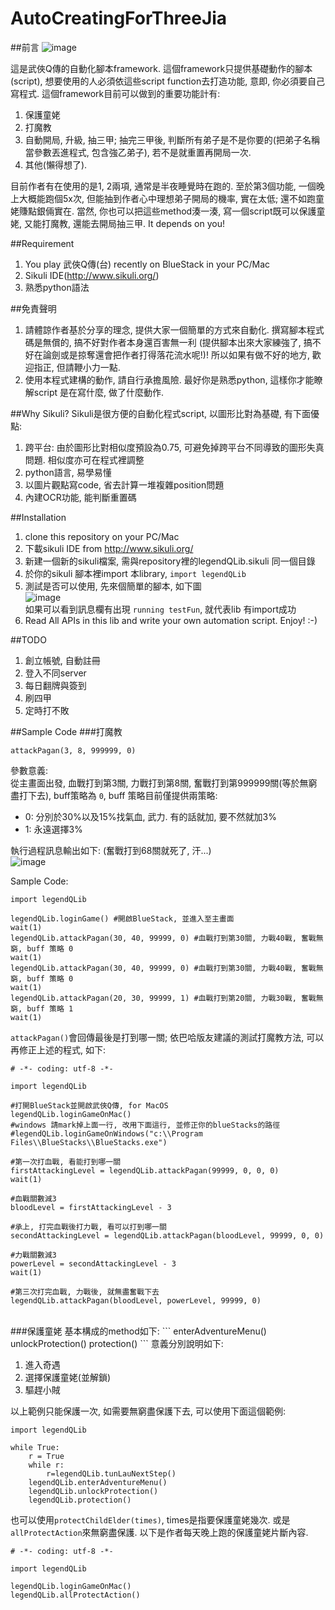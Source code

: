 AutoCreatingForThreeJia
=======================
##前言
![image](https://raw.github.com/SikuliScriptForWuXiaQChuan/AutoCreatingForThreeJia/master/ScreenShot/screenShot.png)<br/>

這是武俠Q傳的自動化腳本framework. 這個framework只提供基礎動作的腳本(script), 想要使用的人必須依這些script function去打造功能, 意即, 你必須要自己寫程式. 這個framework目前可以做到的重要功能計有:

1. 保護童姥
2. 打魔教
3. 自動開局, 升級, 抽三甲; 抽完三甲後, 判斷所有弟子是不是你要的(把弟子名稱當參數丟進程式, 包含強乙弟子), 若不是就重置再開局一次.
4. 其他(懶得想了).

目前作者有在使用的是1, 2兩項, 通常是半夜睡覺時在跑的. 至於第3個功能, 一個晚上大概能跑個5x次, 但能抽到作者心中理想弟子開局的機率, 實在太低; 還不如跑童姥賺點銀倆實在. 當然, 你也可以把這些method湊一湊, 寫一個script既可以保護童姥, 又能打魔教, 還能去開局抽三甲. It depends on you! 

##Requirement
1. You play 武俠Q傳(台) recently on BlueStack in your PC/Mac
2. Sikuli IDE(http://www.sikuli.org/)
3. 熟悉python語法

##免責聲明
1. 請體諒作者基於分享的理念, 提供大家一個簡單的方式來自動化. 撰寫腳本程式碼是無償的, 搞不好對作者本身還百害無一利 (提供腳本出來大家練強了, 搞不好在論劍或是掠奪還會把作者打得落花流水呢!)! 所以如果有做不好的地方, 歡迎指正, 但請鞭小力一點.
2. 使用本程式建構的動作, 請自行承擔風險. 最好你是熟悉python, 這樣你才能瞭解script 是在寫什麼, 做了什麼動作.


##Why Sikuli?
Sikuli是很方便的自動化程式script, 以圖形比對為基礎, 有下面優點:

1. 跨平台: 由於圖形比對相似度預設為0.75, 可避免掉跨平台不同導致的圖形失真問題. 相似度亦可在程式裡調整
2. python語言, 易學易懂
3. 以圖片觀點寫code, 省去計算一堆複雜position問題
4. 內建OCR功能, 能判斷重置碼

##Installation
1. clone this repository on your PC/Mac
2. 下載sikuli IDE from http://www.sikuli.org/
3. 新建一個新的sikuli檔案, 需與repository裡的legendQLib.sikuli 同一個目錄
4. 於你的sikuli 腳本裡import 本library, `import legendQLib`
5. 測試是否可以使用, 先來個簡單的腳本, 如下圖<br/>
   ![image](https://raw.github.com/SikuliScriptForWuXiaQChuan/AutoCreatingForThreeJia/master/ScreenShot/test.png)<br/>
   如果可以看到訊息欄有出現 `running testFun`, 就代表lib 有import成功
6. Read All APIs in this lib and write your own automation script. Enjoy! :-)

##TODO
1. 創立帳號, 自動註冊
2. 登入不同server 
3. 每日翻牌與簽到
4. 刷四甲
5. 定時打不敗

##Sample Code
###打魔教
```
attackPagan(3, 8, 999999, 0)
```
參數意義:</br>
從主畫面出發, 血戰打到第3關, 力戰打到第8關, 奮戰打到第999999關(等於無窮盡打下去), buff策略為 `0`, buff 策略目前僅提供兩策略:

* 0: 分別於30%以及15%找氣血, 武力. 有的話就加, 要不然就加3%
* 1: 永遠選擇3%

執行過程訊息輸出如下: (奮戰打到68關就死了, 汗...)<br/>
![image](https://raw.github.com/SikuliScriptForWuXiaQChuan/AutoCreatingForThreeJia/master/ScreenShot/lose.png
)<br/>

Sample Code:
```
import legendQLib

legendQLib.loginGame() #開啟BlueStack, 並進入至主畫面
wait(1)
legendQLib.attackPagan(30, 40, 99999, 0) #血戰打到第30關, 力戰40戰, 奮戰無窮, buff 策略 0
wait(1)
legendQLib.attackPagan(30, 40, 99999, 0) #血戰打到第30關, 力戰40戰, 奮戰無窮, buff 策略 0
wait(1)
legendQLib.attackPagan(20, 30, 99999, 1) #血戰打到第20關, 力戰30戰, 奮戰無窮, buff 策略 1
wait(1)

```

`attackPagan()`會回傳最後是打到哪一關; 依巴哈版友建議的測試打魔教方法, 可以再修正上述的程式, 如下:<br/>
```
# -*- coding: utf-8 -*-

import legendQLib

#打開BlueStack並開啟武俠Q傳, for MacOS
legendQLib.loginGameOnMac()
#windows 請mark掉上面一行, 改用下面這行, 並修正你的blueStacks的路徑
#legendQLib.loginGameOnWindows("c:\\Program Files\\BlueStacks\\BlueStacks.exe")

#第一次打血戰, 看能打到哪一關
firstAttackingLevel = legendQLib.attackPagan(99999, 0, 0, 0)
wait(1)

#血戰關數減3
bloodLevel = firstAttackingLevel - 3

#承上, 打完血戰後打力戰, 看可以打到哪一關
secondAttackingLevel = legendQLib.attackPagan(bloodLevel, 99999, 0, 0)

#力戰關數減3
powerLevel = secondAttackingLevel - 3
wait(1)

#第三次打完血戰, 力戰後, 就無盡奮戰下去
legendQLib.attackPagan(bloodLevel, powerLevel, 99999, 0)
```
<br/>
###保護童姥
基本構成的method如下:
```
enterAdventureMenu()
unlockProtection()  
protection()
```
意義分別說明如下:

1. 進入奇遇
2. 選擇保護童姥(並解鎖)
3. 驅趕小賊

以上範例只能保護一次, 如需要無窮盡保護下去, 可以使用下面這個範例:

```
import legendQLib

while True:
    r = True
    while r:
        r=legendQLib.tunLauNextStep()
    legendQLib.enterAdventureMenu()
    legendQLib.unlockProtection()  
    legendQLib.protection()  
```
也可以使用`protectChildElder(times)`, times是指要保護童姥幾次.
或是`allProtectAction`來無窮盡保護.
以下是作者每天晚上跑的保護童姥片斷內容.

```
# -*- coding: utf-8 -*-

import legendQLib

legendQLib.loginGameOnMac()
legendQLib.allProtectAction()
```
